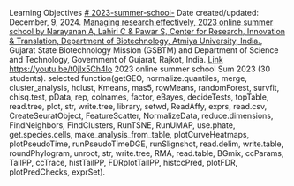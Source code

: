 Learning Objectives [# 2023-summer-school-](https://pawar1550.wixsite.com/claflin-courses/copy-of-biomedical-biomaterials-inter)
Date created/updated: December, 9, 2024.
[Managing research effectively, 2023 online summer school by Narayanan A, Lahiri C & Pawar S, Center for Research, Innovation & Translation, Department of Biotechnology, Atmiya University, India.](https://atmiyauni.ac.in/), Gujarat State Biotechnology Mission (GSBTM) and Department of Science and Technology, Government of Gujarat, Rajkot, India.
[Link](https://www.claflin-computation.com/_files/ugd/81dd80_c9592316356c4638915e40a5a42c6bdf.pdf)
https://youtu.be/t0jIx5Ch4Io
2023 online summer school  Sum 2023 (30 students).
selected function(getGEO, normalize.quantiles, merge, cluster_analysis, hclust, Kmeans, mas5, rowMeans, randomForest, survfit, chisq.test, pData, rep, colnames, factor, eBayes, decideTests, topTable, read.tree, plot, str, write.tree, library, setwd, ReadAffy, exprs, read.csv, CreateSeuratObject, FeatureScatter, NormalizeData, reduce.dimensions, FindNeighbors, FindClusters, RunTSNE, RunUMAP, use.phate, get.species.cells, make_analysis_from_table, plotCurveHeatmaps, plotPseudoTime, runPseudoTimeDGE, runSlignshot, read.delim, write.table, roundPhylogram, unroot, str, write.tree, RMA, read.table, BGmix, ccParams, TailPP, ccTrace, histTailPP, FDRplotTailPP, histccPred, plotFDR, plotPredChecks, exprSet).
